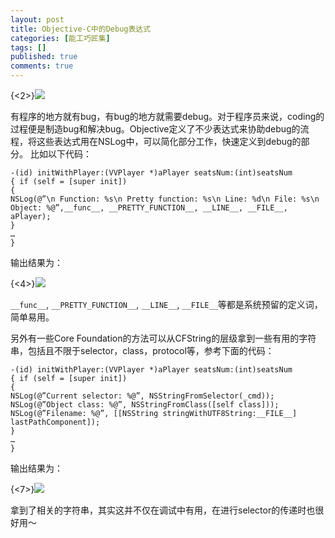 ```yaml
---
layout: post
title: Objective-C中的Debug表达式
categories: [能工巧匠集]
tags: []
published: true
comments: true
---
```

{<2>}![](http://www.onevcat.com/wp-content/uploads/2011/12/bug-e1322843013224.jpg)

有程序的地方就有bug，有bug的地方就需要debug。对于程序员来说，coding的过程便是制造bug和解决bug。Objective定义了不少表达式来协助debug的流程，将这些表达式用在NSLog中，可以简化部分工作，快速定义到debug的部分。 比如以下代码：

```
-(id) initWithPlayer:(VVPlayer *)aPlayer seatsNum:(int)seatsNum
{ if (self = [super init])
{
NSLog(@”\n Function: %s\n Pretty function: %s\n Line: %d\n File: %s\n Object: %@”,__func__, __PRETTY_FUNCTION__, __LINE__, __FILE__, aPlayer);
}
…
}
```

输出结果为：

{<4>}![](http://www.onevcat.com/wp-content/uploads/2011/12/log1.png)

`__func__`, `__PRETTY_FUNCTION__`, `__LINE__`, `__FILE__`等都是系统预留的定义词，简单易用。

另外有一些Core Foundation的方法可以从CFString的层级拿到一些有用的字符串，包括且不限于selector，class，protocol等，参考下面的代码：

```
-(id) initWithPlayer:(VVPlayer *)aPlayer seatsNum:(int)seatsNum
{ if (self = [super init])
{
NSLog(@”Current selector: %@”, NSStringFromSelector(_cmd));
NSLog(@”Object class: %@”, NSStringFromClass([self class]));
NSLog(@”Filename: %@”, [[NSString stringWithUTF8String:__FILE__] lastPathComponent]);
}
…
}
```

输出结果为：

{<7>}![](http://www.onevcat.com/wp-content/uploads/2011/12/log2.png)

拿到了相关的字符串，其实这并不仅在调试中有用，在进行selector的传递时也很好用～
